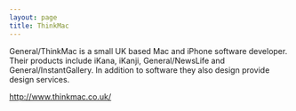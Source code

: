 ```yaml
---
layout: page
title: ThinkMac
---
```


General/ThinkMac is a small UK based Mac and iPhone software developer. Their products include iKana, iKanji, General/NewsLife and General/InstantGallery. In addition to software they also design provide design services.

http://www.thinkmac.co.uk/
